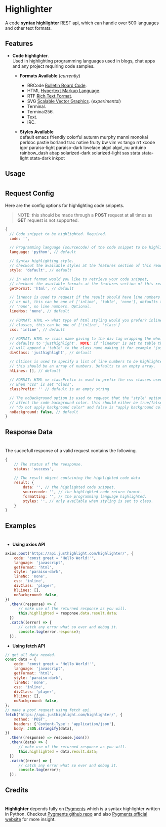 # Highlighter

A code **syntax highlighter** REST api, which can handle over 500 languages and other text formats.


## Features

* **Code highlighter**.  
Used in highlighting programming languages used in blogs, chat apps and any project requiring code samples.

  * **Formats Available** (_currently_)
    * BBCode [Bulletin Board Code](https://en.wikipedia.org/wiki/BBCode).
    * HTML [Hypertext Markup Language](https://www.w3schools.com/html/html_intro.asp).
    * RTF [Rich Text Format](https://en.wikipedia.org/wiki/Rich_Text_Format).
    * SVG [Scalable Vector Graphics](https://developer.mozilla.org/en-US/docs/Web/SVG). (_experimental_)
    * Terminal.
    * Terminal256.
    * Text.
    * IRC.

  * **Styles Available**  
    default emacs friendly colorful autumn murphy manni monokai perldoc pastie borland trac native fruity bw vim vs tango rrt xcode igor paraiso-light paraiso-dark lovelace algol algol_nu arduino rainbow_dash abap solarized-dark solarized-light sas stata stata-light stata-dark inkpot


## Usage
#

## Request Config

Here are the config options for highlighting code snippets.  
>NOTE: this should be made through a **POST** request at all times as **GET** request is not supported.

```javascript
{
  // Code snippet to be highlighted. Required.
  code: '',

  // Programming language (sourcecode) of the code snippet to be highlighted. Required. 
  language: 'python', // default

  // Syntax highlighting style.
  // checkout the available styles at the features section of this readme.
  style: 'default', // default

  // In what format would you like to retrieve your code snippet,
  // checkout the available formats at the features section of this readme.
  getFormat: 'html', // default

  // linenos is used to request if the result should have line numbers
  // or not, this can be one of ['inline', 'table', 'none'], defaults to
  // 'none', no line numbers. Optional.
  lineNos: 'none', // default
  
  // FORMAT: HTML => what type of html styling would you prefer? inline css or
  // classes, this can be one of ['inline', 'class']
  css: 'inline', // default
  
  // FORMAT: HTML => class name giving to the div tag wrapping the whole code block
  // defaults to 'justhighlight'. NOTE: if "lineNos" is set to table this
  // will append a 'table' to the class name making it for example 'justhighlighttable'.
  divClass: 'justhighlight', // default

  // hlLines is used to specify a list of line numbers to be highlighted in your code snippet
  // this should be an array of numbers. Defaults to an empty array.
  hlLines: [], // default
  
  // FORMAT: HTML => classPrefix is used to prefix the css classes used
  // when "css" is set "class".
  classPrefix: '' // default is an empty string

  // The noBackground option is used to request that the "style" option selected should not
  // affect the code background color. this should either be true/false, where true is
  // "do not apply background color" and false is "apply background color". 
  noBackground: false, // default
}
```

## Response Data
#
The succefull response of a valid request contains the following.

```javascript
{
    // The status of the reesponse.
    status: 'success',
    
    // The result object containing the highlighted code data
    result: {
        data: '', // the highlighted code snippet.
        sourcecode: '', // the highlighted code return format. 
        formatting: '', // the programming language highlighted.
        styles: '', // only available when styling is set to class.
    }
}
```

## Examples
#
* **Using axios API**

```javascript
axios.post('https://api.justhighlight.com/highlighter/', {
    code: "const greet = 'Hello World!'",
    language: 'javascript',
    getFormat: 'html',
    style: 'paraiso-dark',
    lineNo: 'none',
    css: 'inline',
    divClass: 'player',
    hlLines: [],
    noBackground: false,
})
  .then((response) => {
      // make use of the returned response as you will.
      this.highlighted = response.data.result.data;
  })
  .catch((error) => {
      // catch any error what so ever and debug it.
      console.log(error.response);
  });

```

* **Using fetch API**
```javascript
// get all data needed.
const data = {
    code: "const greet = 'Hello World!'",
    language: 'javascript',
    getFormat: 'html',
    style: 'paraiso-dark',
    lineNo: 'none',
    css: 'inline',
    divClass: 'player',
    hlLines: [],
    noBackground: false,
};
// make a post request using fetch api.
fetch('https://api.justhighlight.com/highlighter/', {
    method: 'POST',
    headers: {'Content-Type': 'application/json'},
    body: JSON.stringify(data),
})
  .then((response) => response.json())
  .then((data) => {
      // make use of the returned response as you will.
      this.highlighted = data.result.data;
  })
  .catch((error) => {
      // catch any error what so ever and debug it.
      console.log(error);
  });
```

## Credits
#
**Highlighter** depends fully on [Pygments](https://pygments.org/) which is a syntax highlighter written in Python. Checkout [Pygments github repo](https://github.com/pygments/pygments) and also [Pygments official website](https://pygments.org/) for more insight.